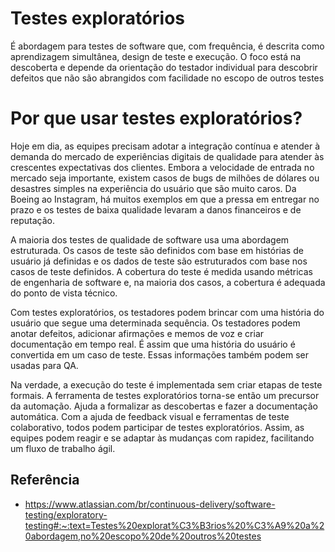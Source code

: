 # Testes exploratórios 
É abordagem para testes de software que, com frequência, é descrita como aprendizagem simultânea, design de teste e execução. O foco está na descoberta e depende da orientação do testador individual para descobrir defeitos que não são abrangidos com facilidade no escopo de outros testes


# Por que usar testes exploratórios?
Hoje em dia, as equipes precisam adotar a integração contínua e atender à demanda do mercado de experiências digitais de qualidade para atender às crescentes expectativas dos clientes. Embora a velocidade de entrada no mercado seja importante, existem casos de bugs de milhões de dólares ou desastres simples na experiência do usuário que são muito caros. Da Boeing ao Instagram, há muitos exemplos em que a pressa em entregar no prazo e os testes de baixa qualidade levaram a danos financeiros e de reputação.

A maioria dos testes de qualidade de software usa uma abordagem estruturada. Os casos de teste são definidos com base em histórias de usuário já definidas e os dados de teste são estruturados com base nos casos de teste definidos. A cobertura do teste é medida usando métricas de engenharia de software e, na maioria dos casos, a cobertura é adequada do ponto de vista técnico.

Com testes exploratórios, os testadores podem brincar com uma história do usuário que segue uma determinada sequência. Os testadores podem anotar defeitos, adicionar afirmações e memos de voz e criar documentação em tempo real. É assim que uma história do usuário é convertida em um caso de teste. Essas informações também podem ser usadas para QA.

Na verdade, a execução do teste é implementada sem criar etapas de teste formais. A ferramenta de testes exploratórios torna-se então um precursor da automação. Ajuda a formalizar as descobertas e fazer a documentação automática. Com a ajuda de feedback visual e ferramentas de teste colaborativo, todos podem participar de testes exploratórios. Assim, as equipes podem reagir e se adaptar às mudanças com rapidez, facilitando um fluxo de trabalho ágil.



## Referência
- https://www.atlassian.com/br/continuous-delivery/software-testing/exploratory-testing#:~:text=Testes%20explorat%C3%B3rios%20%C3%A9%20a%20abordagem,no%20escopo%20de%20outros%20testes
